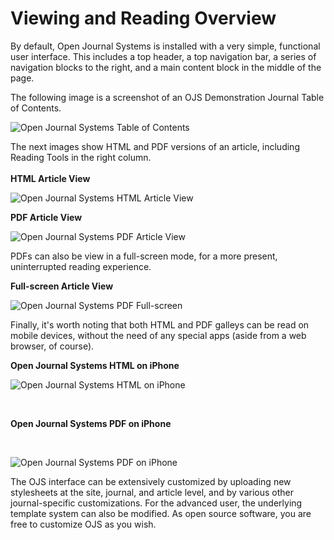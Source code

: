 # Viewing and Reading Overview

By default, Open Journal Systems is installed with a very simple, functional user interface. This includes a top header, a top navigation bar, a series of navigation blocks to the right, and a main content block in the middle of the page.

The following image is a screenshot of an OJS Demonstration Journal Table of Contents.

![Open Journal Systems Table of Contents](images/chapter1/demo_journal.png)


The next images show HTML and PDF versions of an article, including Reading Tools in the right column.
<br>
<br>
**HTML Article View**



![Open Journal Systems HTML Article View](images/chapter1/demo_html_copy.png)       



**PDF Article View**  

![Open Journal Systems PDF Article View](images/chapter1/demo_pdf_copy.png)  


PDFs can also be view in a full-screen mode, for a more present, uninterrupted reading experience.

**Full-screen Article View**
 
![Open Journal Systems PDF Full-screen](images/chapter1/demo_fullscreen.png)  

Finally, it's worth noting that both HTML and PDF galleys can be read on mobile devices, without the need of any special apps (aside from a web browser, of course).  
  


**Open Journal Systems HTML on iPhone**



![Open Journal Systems HTML on iPhone](images/chapter1/mobile_html_sm.png)



<br>

**Open Journal Systems PDF on iPhone**

<br>



![Open Journal Systems PDF on iPhone](images/chapter1/mobile_pdf_sm.png) 




The OJS interface can be extensively customized by uploading new stylesheets at the site, journal, and article level, and by various other journal-specific customizations. For the advanced user, the underlying template system can also be modified. As open source software, you are free to customize OJS as you wish.



